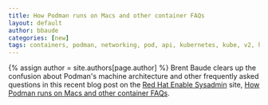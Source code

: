 ```yaml
---
title: How Podman runs on Macs and other container FAQs 
layout: default
author: bbaude 
categories: [new]
tags: containers, podman, networking, pod, api, kubernetes, kube, v2, hpc, windows, mac, rootless, sudo
---
```

{% assign author = site.authors[page.author] %}
Brent Baude clears up the confusion about Podman's machine architecture and other frequently asked questions in this recent blog post on the [Red Hat Enable Sysadmin](https://www.redhat.com/sysadmin/) site, [How Podman runs on Macs and other container FAQs](https://www.redhat.com/sysadmin/podman-mac-machine-architecture).
